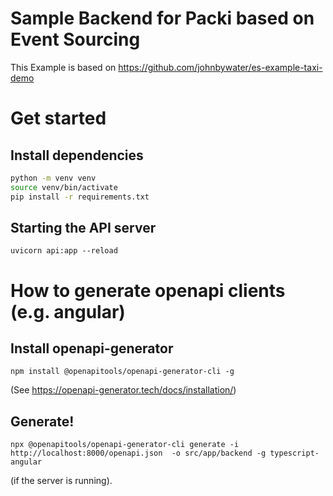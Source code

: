 # Sample Backend for Packi based on Event Sourcing

This Example is based on https://github.com/johnbywater/es-example-taxi-demo

# Get started

## Install dependencies

```bash
python -m venv venv
source venv/bin/activate
pip install -r requirements.txt 
```

## Starting the API server

```
uvicorn api:app --reload
```

# How to generate openapi clients (e.g. angular)

## Install openapi-generator

```
npm install @openapitools/openapi-generator-cli -g
```

(See https://openapi-generator.tech/docs/installation/)

## Generate!

```
npx @openapitools/openapi-generator-cli generate -i http://localhost:8000/openapi.json  -o src/app/backend -g typescript-angular
```
(if the server is running).